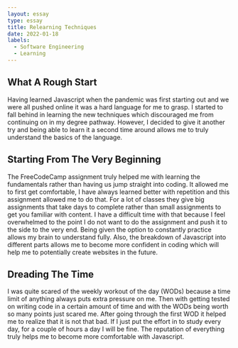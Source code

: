 ```yaml
---
layout: essay
type: essay
title: Relearning Techniques
date: 2022-01-18
labels:
  - Software Engineering
  - Learning
---
```


## What A Rough Start

Having learned Javascript when the pandemic was first starting out and we were all pushed online it was a hard language for me to grasp. I started to fall behind in learning the new techniques which discouraged me from continuing on in my degree pathway. However, I decided to give it another try and being able to learn it a second time around allows me to truly understand the basics of the language.

## Starting From The Very Beginning

The FreeCodeCamp assignment truly helped me with learning the fundamentals rather than having us jump straight into coding. It allowed me to first get comfortable, I have always learned better with repetition and this assignment allowed me to do that. For a lot of classes they give big assignments that take days to complete rather than small assignments to get you familiar with content. I have a difficult time with that because I feel overwhelmed to the point I do not want to do the assignment and push it to the side to the very end. Being given the option to constantly practice allows my brain to understand fully. Also, the breakdown of Javascript into different parts allows me to become more confident in coding which will help me to potentially create websites in the future.

## Dreading The Time

I was quite scared of the weekly workout of the day (WODs) because a time limit of anything always puts extra pressure on me. Then with getting tested on writing code in a certain amount of time and with the WODs being worth so many points just scared me. After going through the first WOD it helped me to realize that it is not that bad. If I just put the effort in to study every day, for a couple of hours a day I will be fine. The reputation of everything truly helps me to become more comfortable with Javascript. 
